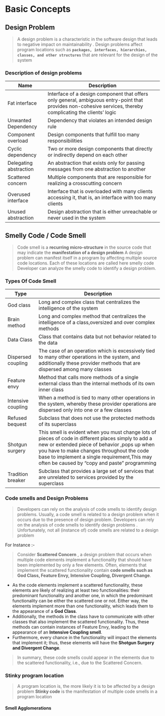 # Basic Concepts
## Design Problem
>A design problem is a characteristic in the software
design that leads to negative impact on maintainability .
Design problems affect program locations such as **`packages, interfaces, hierarchies, classes, and other structures`** that are relevant for the design of the system

### Description of design problems
|  Name | Description |
|--|--|
| Fat interface | Interface of a design component that offers only general, ambiguous entry-point that provides non-cohesive services, thereby complicating the clients’ logic |
|Unwanted Dependency|Dependency that violates an intended design rule|
|Component overload|Design components that fulfill too many  responsibilities
|Cyclic dependency|Two or more design components that directly or indirectly depend on each other
|Delegating abstraction|An abstraction that exists only for passing messages from one abstraction to another
|Scattered concern|Multiple components that are responsible for realizing a crosscutting concern
|Overused interface|Interface that is overloaded with many clients accessing it, that is, an interface with too many clients
|Unused abstraction |Design abstraction that is either unreachable or never used in the system

## Smelly Code / Code Smell
>Code smell is a **recurring micro-structure** in the source code that may indicate the **manifestation of a design problem**
>A design problem can manifest itself in a program by affecting multiple source code locations. Each of these locations are called here smelly code
>Developer can analyze  the smelly code to identify a design problem.

### Types Of Code Smell
|Type| Description |
|--|--|
| God class | Long and complex class that centralizes the intelligence of the system |
|Brain method|Long and complex method that centralizes the intelligence of a class,oversized and over complex methods  |
|Data Class |Class that contains data but not behavior related to the data|
|Dispersed coupling|The case of an operation which is excessively tied to many other operations in the system, and additionally these provider methods that are dispersed among many classes|
|Feature envy|Method that calls more methods of a single external class than the internal methods of its own inner class
|Intensive coupling|When a method is tied to many other operations in the system, whereby these provider operations are dispersed only into one or a few classes|
|Refused bequest|Subclass that does not use the protected methods of its superclass|
|Shotgun surgery|This smell is evident when you must change lots of pieces of code in different places simply to add a new or extended piece of behavior ,pops up when you have to make changes throughout the code base to implement a single requirement,This may often be caused by “copy and paste” programming|
|Tradition breaker|Subclass that provides a large set of services that are unrelated to services provided by the superclass|

### Code smells and Design Problems
>Developers can rely on the analysis of code smells to identify design problems.
>Usually, a code smell is related to a design problem when it occurs due to the presence of design problem. Developers can rely on the analysis of code smells to
identify design problems . Unfortunately, not all (instance of) code smells are related to a design problem

For Instance :- 
>Consider **Scattered Concern** , a design problem that occurs when multiple code elements implement a functionality that should have been implemented by only
a few elements. Often, elements that implement the scattered functionality contain **code smells such as God Class, Feature Envy, Intensive Coupling, Divergent Change**.
- As the code elements implement a scattered functionality,
these elements are likely of realizing at least two functionalities: their predominant functionality and another one, in which the predominant functionality can
be either the scattered one or not. Either way, the elements implement more than one functionality, which leads them to the appearance of a **God Class**. 
- Additionally, the methods in the class have to communicate with other classes
that also implement the scattered functionality. Thus, these methods can contain instances of Feature Envy, leading to the appearance of an **Intensive Coupling smell**.
- Furthermore, every chance in the functionality will impact
the elements that implement it; thus, these elements will
have the **Shotgun Surgery and Divergent Change**. 
>In summary, these code smells could appear in the elements due
to the scattered functionality, i.e., due to the Scattered
Concern.

### Stinky program location
>A program location is, the more likely it is to be affected by a design problem
>**Stinky code** is the manifestation of multiple code smells in a program location
#### Smell Agglomerations

<!--stackedit_data:
eyJoaXN0b3J5IjpbNzIzNDEzNDUwLC0xMzc5ODA2MDEwLDk1OD
g5ODIyMSwtNTMxNDM5OTMzXX0=
-->